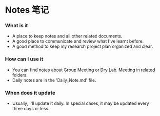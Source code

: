 # Notes 笔记
### What is it 
- A place to keep notes and all other related documents.
- A good place to communicate and review what I've learnt before.
- A good method to keep my research project plan organized and clear.

### How can I use it 
- You can find notes about Group Meeting or Dry Lab. Meeting in related folders.
- Daily notes are in the 'Daily_Note.md' file.

### When does it update
- Usually, I'll update it daily. In special cases, it may be updated every three days or less.
